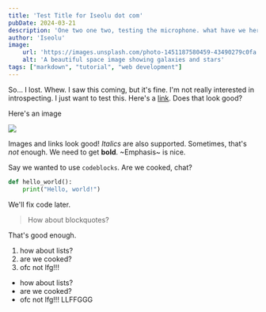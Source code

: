 ```yaml
---
title: 'Test Title for Iseolu dot com'
pubDate: 2024-03-21
description: 'One two one two, testing the microphone. what have we here?'
author: 'Iseolu'
image:
    url: 'https://images.unsplash.com/photo-1451187580459-43490279c0fa'
    alt: 'A beautiful space image showing galaxies and stars'
tags: ["markdown", "tutorial", "web development"]
---
```


So... I lost. Whew. I saw this coming, but it's fine. I'm not really interested in
introspecting. I just want to test this. Here's a [link](https://www.google.com/). Does
that look good?

Here's an image

![](https://images.unsplash.com/photo-1451187580459-43490279c0fa)

Images and links look good! *Italics* are also supported. Sometimes, that's _not_ enough.
We need to get **bold**. ~Emphasis~ is nice.

Say we wanted to use `codeblocks`. Are we cooked, chat?

```python
def hello_world():
    print("Hello, world!")
```

We'll fix code later.

> How about blockquotes?

That's good enough.

1. how about lists?
2. are we cooked?
3. ofc not lfg!!!

- how about lists?
- are we cooked?
- ofc not lfg!!! LLFFGGG

